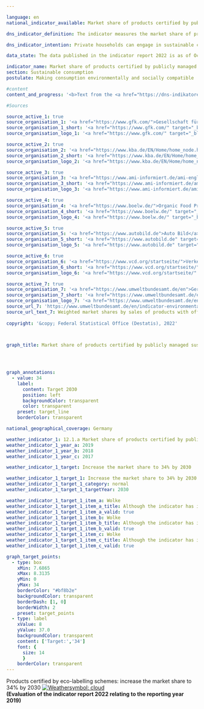 ```yaml
---

language: en    
national_indicator_available: Market share of products certified by publicly managed eco-labelling schemes    

dns_indicator_definition: The indicator measures the market share of products with voluntary or mandatory ecolabels which are awarded according to criteria stipulated by government bodies.    

dns_indicator_intention: Private households can engage in sustainable consumption both directly and indirectly. Not only do their purchasing decisions influence their own ongoing impact on the environment, as energy-efficient vehicles or insulated homes require less energy to use and lead to lower emissions of greenhouse gases, but consumers can also purchase products that have been manufactured in particularly sustainable ways. The aim of the German Government is therefore to increase the market share of products certified by publicly managed ecolabelling schemes to 34% by 2030.    

data_state: The data published in the indicator report 2022 is as of Oct 31 2022. The data shown on this platform is updated regularly, so that more current data may be available online than published in the <a href="https://dns-indikatoren.de/assets/publications/reports/en/">indicator report 2022</a>.    

indicator_name: Market share of products certified by publicly managed eco-labelling schemes    
section: Sustainable consumption    
postulate: Making consumption environmentally and socially compatible    

#content     
content_and_progress: '<b>Text from the <a href="https://dns-indikatoren.de/assets/publications/reports/en/2021.pdf">Indicator Report 2021&nbsp;</a></b><br><br>The indicator is calculated on the basis of data from the consumer research institute GfK, the Federal Motor Transport Authority, the agricultural market information firm AMI, the Organic Food Production Alliance, the sustainable-mobility association Verkehrsclub Deutschland and the Federal Environment Agency. The latter has been calculating the indicator values for each reporting year since 2012.<br><br>The indicator is made up of the market share of products which either bear the highest category of <abbr title="European Union">EU</abbr> energy label within their class or are certified by the <abbr title="European Union">EU</abbr> Ecolabel, the Euro-leaf organic logo or the German Blue Angel. The <abbr title="European Union">EU</abbr> energy label primarily addresses energy consumption and greenhouse gas emissions, while the other three ecolabels also take into account other threats to the environment such as pesticide use and harmful wastewater. The indicator is intended to show whether environmentally friendly product variants are replacing conventional ones in the market. Only a selection of product groups are examined, in part because limited data are available on turnover for products bearing sustainability labels. This also makes it possible to avoid certain products being counted more than once.<br><br>The indicator encompasses consumption in the fields of home life, mobility and nutrition. Household appliances such as refrigerators, washing machines, televisions and vacuum cleaners are assessed, as are light bulbs, foodstuffs, sanitary paper, detergents and cars. Since the markets for the individual product groups are of different sizes, the market shares are weighted according to the total turnover of the market in question. This is intended to prevent the indicator being distorted by products which have high shares of small niche markets. Furthermore, this means expenditure on environmentally friendly products can be considered in relation to the total expenditure of private households.<br><br>It is not possible to weight the market shares according to the market relevance of the respective product groups because the environmental labels address different categories (energy consumption, greenhouse gas emissions, material demand) that cannot be balanced against one another. This also makes it impossible to set out the environmental footprint, or comprehensive evaluation taking in several environmental categories, of each product group. Moreover, the indicator only covers goods newly brought into circulation in relation to the market as a whole. It thereby gives no indication as to whether the enhanced efficiency of an appliance results in a change in consumer behaviour and perhaps to an increase in consumption – the rebound effect. It also describes the market share on the basis of turnover. Given the price differences between products with and without the relevant ecolabels, this means no conclusions can be drawn about their numbers. It follows that a change in the indicator value might have been caused by price alterations within a product group.<br><br>Between 2012&nbsp;and 2018, the market share of products certified by publicly managed ecolabelling schemes increased from 3.6% to 7.5%. This is equivalent to a turnover of <abbr title="Euro">EUR</abbr> 23.8&nbsp;billion in 2018. The indicator value sank in 2017&nbsp;and 2018&nbsp;relative to the previous year, which is not the desired direction of travel. Unless the trend is reversed and the market share is considerably increased, Germany will fall short of the 2030&nbsp;target.'    

#Sources    

source_active_1: true
source_organisation_1: '<a href="https://www.gfk.com/">Gesellschaft für Konsumforschung</a>'
source_organisation_1_short: '<a href="https://www.gfk.com/" target="_blank">Gesellschaft für Konsumforschung</a>'
source_organisation_logo_1: '<a href="https://www.gfk.com/" target="_blank"><img src="https://dnsUpgradeEnvironment.github.io/dns-indicators/public/OrgImgEn/gfk.png" alt="Gesellschaft für Konsumforschung" title=" Click here to visit the homepage of the organizationGesellschaft für Konsumforschung" style="height:60px; width:148px; border: transparent"/></a>'

source_active_2: true
source_organisation_2: '<a href="https://www.kba.de/EN/Home/home_node.html">Federal Motor Transport Authority</a>'
source_organisation_2_short: '<a href="https://www.kba.de/EN/Home/home_node.html" target="_blank">Federal Motor Transport Authority</a>'
source_organisation_logo_2: '<a href="https://www.kba.de/EN/Home/home_node.html" target="_blank"><img src="https://dnsUpgradeEnvironment.github.io/dns-indicators/public/OrgImgEn/kba.png" alt="Federal Motor Transport Authority" title=" Click here to visit the homepage of the organizationFederal Motor Transport Authority" style="height:60px; width:148px; border: transparent"/></a>'

source_active_3: true
source_organisation_3: '<a href="https://www.ami-informiert.de/ami-english/ami-about-us/about-us">Agricultural Market Information Company</a>'
source_organisation_3_short: '<a href="https://www.ami-informiert.de/ami-english/ami-about-us/about-us" target="_blank">Agricultural Market Information Company</a>'
source_organisation_logo_3: '<a href="https://www.ami-informiert.de/ami-english/ami-about-us/about-us" target="_blank"><img src="https://dnsUpgradeEnvironment.github.io/dns-indicators/public/OrgImgEn/ami.png" alt="Agricultural Market Information Company" title=" Click here to visit the homepage of the organizationAgricultural Market Information Company" style="height:60px; width:148px; border: transparent"/></a>'

source_active_4: true
source_organisation_4: '<a href="https://www.boelw.de/">Organic Food Production Alliance</a>'
source_organisation_4_short: '<a href="https://www.boelw.de/" target="_blank">Organic Food Production Alliance</a>'
source_organisation_logo_4: '<a href="https://www.boelw.de/" target="_blank"><img src="https://dnsUpgradeEnvironment.github.io/dns-indicators/public/OrgImgEn/bolw.png" alt="Organic Food Production Alliance" title=" Click here to visit the homepage of the organizationOrganic Food Production Alliance" style="height:60px; width:148px; border: transparent"/></a>'

source_active_5: true
source_organisation_5: '<a href="https://www.autobild.de">Auto Bild</a>'
source_organisation_5_short: '<a href="https://www.autobild.de" target="_blank">Auto Bild</a>'
source_organisation_logo_5: '<a href="https://www.autobild.de" target="_blank"><img src="https://dnsUpgradeEnvironment.github.io/dns-indicators/public/OrgImgEn/ab.png" alt="Auto Bild" title=" Click here to visit the homepage of the organizationAuto Bild" style="height:60px; width:148px; border: transparent"/></a>'

source_active_6: true
source_organisation_6: '<a href="https://www.vcd.org/startseite/">Verkehrsclub Deutschland e.V.</a>'
source_organisation_6_short: '<a href="https://www.vcd.org/startseite/" target="_blank">Verkehrsclub Deutschland e.V.</a>'
source_organisation_logo_6: '<a href="https://www.vcd.org/startseite/" target="_blank"><img src="https://dnsUpgradeEnvironment.github.io/dns-indicators/public/OrgImgEn/vcd.png" alt="Verkehrsclub Deutschland e.V." title=" Click here to visit the homepage of the organizationVerkehrsclub Deutschland e.V." style="height:60px; width:148px; border: transparent"/></a>'

source_active_7: true
source_organisation_7: '<a href="https://www.umweltbundesamt.de/en">German Environment Agency</a>'
source_organisation_7_short: '<a href="https://www.umweltbundesamt.de/en" target="_blank">German Environment Agency</a>'
source_organisation_logo_7: '<a href="https://www.umweltbundesamt.de/en" target="_blank"><img src="https://dnsUpgradeEnvironment.github.io/dns-indicators/public/OrgImgEn/uba.png" alt="German Environment Agency" title=" Click here to visit the homepage of the organizationGerman Environment Agency" style="height:60px; width:148px; border: transparent"/></a>'
source_url_7: 'https://www.umweltbundesamt.de/en/indicator-environmentally-friendly-consumption'
source_url_text_7: Weighted market shares by sales of products with official eco-labels
    
copyright: '&copy; Federal Statistical Office (Destatis), 2022'    

    

graph_title: Market share of products certified by publicly managed sustainability labelling schemes    

    


graph_annotations:
  - value: 34
    label:
      content: Target 2030
      position: left
      backgroundColor: transparent
      color: transparent
    preset: target_line
    borderColor: transparent        

national_geographical_coverage: Germany    

weather_indicator_1: 12.1.a Market share of products certified by publicly managed eco-labelling schemes
weather_indicator_1_year_a: 2019
weather_indicator_1_year_b: 2018
weather_indicator_1_year_c: 2017

weather_indicator_1_target: Increase the market share to 34% by 2030

weather_indicator_1_target_1: Increase the market share to 34% by 2030
weather_indicator_1_target_1_category: normal
weather_indicator_1_target_1_targetYear: 2030

weather_indicator_1_target_1_item_a: Wolke
weather_indicator_1_target_1_item_a_title: Although the indicator has in 2019 been moving in the desired direction toward the target, if the trend had to continued, the target would have been missed in the target year by more than 20% of the difference between the target value and the value at that time.
weather_indicator_1_target_1_item_a_valid: true
weather_indicator_1_target_1_item_b: Wolke
weather_indicator_1_target_1_item_b_title: Although the indicator has in 2018 been moving in the desired direction toward the target, if the trend had to continued, the target would have been missed in the target year by more than 20% of the difference between the target value and the value at that time.
weather_indicator_1_target_1_item_b_valid: true
weather_indicator_1_target_1_item_c: Wolke
weather_indicator_1_target_1_item_c_title: Although the indicator has in 2017 been moving in the desired direction toward the target, if the trend had to continued, the target would have been missed in the target year by more than 20% of the difference between the target value and the value at that time.
weather_indicator_1_target_1_item_c_valid: true    

graph_target_points:
  - type: box
    xMin: 7.6865
    xMax: 8.3135
    yMin: 0
    yMax: 34
    borderColor: "#bf8b2e"
    backgroundColor: transparent
    borderDash: [1, 0]
    borderWidth: 2
    preset: target_points
  - type: label
    xValue: 8
    yValue: 37.0
    backgroundColor: transparent
    content: ['Target:','34']
    font: {
      size: 14
      }
    borderColor: transparent    
---
```



<div>
  <div class="my-header">
    <label class="default">Products certified by eco-labelling schemes: increase the market share to 34% by 2030
      <a href="https://dnsUpgradeEnvironment.github.io/dns-indicators/en/status"><img src="https://g205sdgs.github.io/sdg-indicators/public/Wettersymbole/Wolke.png" title="Although the indicator has in 2019 been moving in the desired direction toward the target, if the trend had to continued, the target would have been missed in the target year by more than 20% of the difference between the target value and the value at that time." alt="Weathersymbol: cloud"/>
      </a>
    </label>
  </div>
</div>
<div class="my-header-note">
  <label class="default"><b>(Evaluation of the indicator report 2022 relating to the reporting year 2019)
  </b></label>
</div>